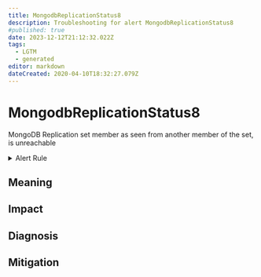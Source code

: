 ```yaml
---
title: MongodbReplicationStatus8
description: Troubleshooting for alert MongodbReplicationStatus8
#published: true
date: 2023-12-12T21:12:32.022Z
tags: 
  - LGTM
  - generated
editor: markdown
dateCreated: 2020-04-10T18:32:27.079Z
---
```


# MongodbReplicationStatus8

MongoDB Replication set member as seen from another member of the set, is unreachable

<details>
  <summary>Alert Rule</summary>

{{% rule "mongodb/dcu-mongodb-exporter.yml" "MongodbReplicationStatus8" %}}

{{% comment %}}

```yaml
alert: MongodbReplicationStatus8
expr: mongodb_replset_member_state == 8
for: 0m
labels:
    severity: critical
annotations:
    summary: MongoDB replication Status 8 (instance {{ $labels.instance }})
    description: |-
        MongoDB Replication set member as seen from another member of the set, is unreachable
          VALUE = {{ $value }}
          LABELS = {{ $labels }}
    runbook: https://github.com/srerun/prometheus-alerts/blob/main/content/runbooks/dcu-mongodb-exporter/MongodbReplicationStatus8.md

```

{{% /comment %}}

</details>


## Meaning
[//]: # "Short paragraph that explains what the alert means"


## Impact
[//]: # "What could / will happen if the alert is not addressed"



## Diagnosis
[//]: # "Steps to take to identify the cause of the problem"



## Mitigation
[//]: # "The steps necessary to resolve the alert"
